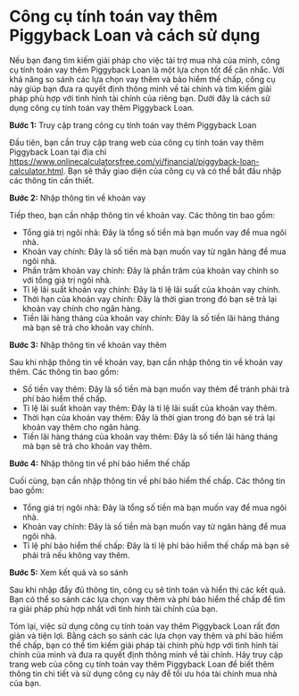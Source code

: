 Công cụ tính toán vay thêm Piggyback Loan và cách sử dụng
=========================================================

Nếu bạn đang tìm kiếm giải pháp cho việc tài trợ mua nhà của mình, công cụ tính toán vay thêm Piggyback Loan là một lựa chọn tốt để cân nhắc. Với khả năng so sánh các lựa chọn vay thêm và bảo hiểm thế chấp, công cụ này giúp bạn đưa ra quyết định thông minh về tài chính và tìm kiếm giải pháp phù hợp với tình hình tài chính của riêng bạn. Dưới đây là cách sử dụng công cụ tính toán vay thêm Piggyback Loan.

**Bước 1:** Truy cập trang công cụ tính toán vay thêm Piggyback Loan

Đầu tiên, bạn cần truy cập trang web của công cụ tính toán vay thêm Piggyback Loan tại địa chỉ <https://www.onlinecalculatorsfree.com/vi/financial/piggyback-loan-calculator.html>. Bạn sẽ thấy giao diện của công cụ và có thể bắt đầu nhập các thông tin cần thiết.

**Bước 2:** Nhập thông tin về khoản vay

Tiếp theo, bạn cần nhập thông tin về khoản vay. Các thông tin bao gồm:

- Tổng giá trị ngôi nhà: Đây là tổng số tiền mà bạn muốn vay để mua ngôi nhà.
- Khoản vay chính: Đây là số tiền mà bạn muốn vay từ ngân hàng để mua ngôi nhà.
- Phần trăm khoản vay chính: Đây là phần trăm của khoản vay chính so với tổng giá trị ngôi nhà.
- Tỉ lệ lãi suất khoản vay chính: Đây là tỉ lệ lãi suất của khoản vay chính.
- Thời hạn của khoản vay chính: Đây là thời gian trong đó bạn sẽ trả lại khoản vay chính cho ngân hàng.
- Tiền lãi hàng tháng của khoản vay chính: Đây là số tiền lãi hàng tháng mà bạn sẽ trả cho khoản vay chính.

**Bước 3:** Nhập thông tin về khoản vay thêm

Sau khi nhập thông tin về khoản vay, bạn cần nhập thông tin về khoản vay thêm. Các thông tin bao gồm:

- Số tiền vay thêm: Đây là số tiền mà bạn muốn vay thêm để tránh phải trả phí bảo hiểm thế chấp.
- Tỉ lệ lãi suất khoản vay thêm: Đây là tỉ lệ lãi suất của khoản vay thêm.
- Thời hạn của khoản vay thêm: Đây là thời gian trong đó bạn sẽ trả lại khoản vay thêm cho ngân hàng.
- Tiền lãi hàng tháng của khoản vay thêm: Đây là số tiền lãi hàng tháng mà bạn sẽ trả cho khoản vay thêm.

**Bước 4:** Nhập thông tin về phí bảo hiểm thế chấp

Cuối cùng, bạn cần nhập thông tin về phí bảo hiểm thế chấp. Các thông tin bao gồm:

- Tổng giá trị ngôi nhà: Đây là tổng số tiền mà bạn muốn vay để mua ngôi nhà.
- Khoản vay chính: Đây là số tiền mà bạn muốn vay từ ngân hàng để mua ngôi nhà.
- Tỉ lệ phí bảo hiểm thế chấp: Đây là tỉ lệ phí bảo hiểm thế chấp mà bạn sẽ phải trả nếu không vay thêm.

**Bước 5:** Xem kết quả và so sánh

Sau khi nhập đầy đủ thông tin, công cụ sẽ tính toán và hiển thị các kết quả. Bạn có thể so sánh các lựa chọn vay thêm và phí bảo hiểm thế chấp để tìm ra giải pháp phù hợp nhất với tình hình tài chính của bạn.

Tóm lại, việc sử dụng công cụ tính toán vay thêm Piggyback Loan rất đơn giản và tiện lợi. Bằng cách so sánh các lựa chọn vay thêm và phí bảo hiểm thế chấp, bạn có thể tìm kiếm giải pháp tài chính phù hợp với tình hình tài chính của mình và đưa ra quyết định thông minh về tài chính. Hãy truy cập trang web của công cụ tính toán vay thêm Piggyback Loan để biết thêm thông tin chi tiết và sử dụng công cụ này để tối ưu hóa tài chính mua nhà của bạn.